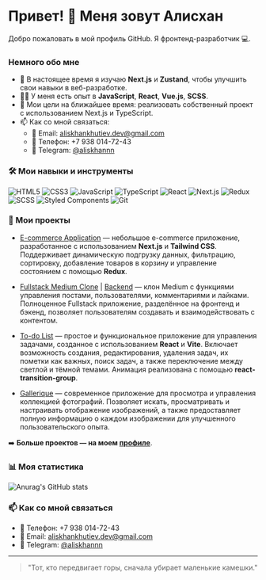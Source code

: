 # Привет! 👋 Меня зовут Алисхан

Добро пожаловать в мой профиль GitHub. Я фронтенд-разработчик 💻.

### Немного обо мне

- 🌱 В настоящее время я изучаю **Next.js** и **Zustand**, чтобы улучшить свои навыки в веб-разработке.
- 👨‍💻 У меня есть опыт в **JavaScript**, **React**, **Vue.js**, **SCSS**.
- 🎯 Мои цели на ближайшее время: реализовать собственный проект с использованием Next.js и TypeScript.
- 📫 Как со мной связаться:
  - 📧 Email: [aliskhankhutiev.dev@gmail.com](mailto:aliskhankhutiev.dev@gmail.com)
  - 📱 Телефон: +7 938 014-72-43
  - 💬 Telegram: [@aliskhannn](https://t.me/aliskhannn)

### 🛠 Мои навыки и инструменты

![HTML5](https://img.shields.io/badge/-HTML5-E34F26?style=flat-square&logo=html5&logoColor=white)
![CSS3](https://img.shields.io/badge/-CSS3-1572B6?style=flat-square&logo=css3)
![JavaScript](https://img.shields.io/badge/-JavaScript-F7DF1E?style=flat-square&logo=javascript&logoColor=black)
![TypeScript](https://img.shields.io/badge/-TypeScript-3178C6?style=flat-square&logo=typescript&logoColor=white)
![React](https://img.shields.io/badge/-React-61DAFB?style=flat-square&logo=react&logoColor=black)
![Next.js](https://img.shields.io/badge/-Next.js-000000?style=flat-square&logo=nextdotjs&logoColor=white)
![Redux](https://img.shields.io/badge/-Redux-764ABC?style=flat-square&logo=redux&logoColor=white)
![SCSS](https://img.shields.io/badge/-SCSS-CC6699?style=flat-square&logo=sass&logoColor=white)
![Styled Components](https://img.shields.io/badge/-Styled_Components-DB7093?style=flat-square&logo=styled-components&logoColor=white)
![Git](https://img.shields.io/badge/-Git-F05032?style=flat-square&logo=git&logoColor=white)

### 📂 Мои проекты

- [E-commerce Application](https://github.com/aliskhannn/e-commerce-app) — небольшое e-commerce приложение, разработанное с использованием **Next.js** и **Tailwind CSS**. Поддерживает динамическую подгрузку данных, фильтрацию, сортировку, добавление товаров в корзину и управление состоянием с помощью **Redux**.

- [Fullstack Medium Clone](https://github.com/aliskhannn/medium-clone-frontend) | [Backend](https://github.com/aliskhannn/medium-clone-backend) — клон Medium с функциями управления постами, пользователями, комментариями и лайками. Полноценное Fullstack приложение, разделённое на фронтенд и бэкенд, позволяет пользователям создавать и взаимодействовать с контентом.

- [To-do List](https://github.com/aliskhannn/react-to-do-list) — простое и функциональное приложение для управления задачами, созданное с использованием **React** и **Vite**. Включает возможность создания, редактирования, удаления задач, их пометки как важных, поиск задач, а также переключение между светлой и тёмной темами. Анимация реализована с помощью **react-transition-group**.

- [Gallerique](https://github.com/aliskhannn/gallerique) — современное приложение для просмотра и управления коллекцией фотографий. Позволяет искать, просматривать и настраивать отображение изображений, а также предоставляет полную информацию о каждом изображении для улучшенного пользовательского опыта.

➡️ **Больше проектов — на моем [профиле](https://github.com/aliskhannn?tab=repositories)**.

### 📊 Моя статистика

![Anurag's GitHub stats](https://github-readme-stats.vercel.app/api?username=aliskhannn&show_icons=true&theme=radical&hide=prs,contribs)

### 📫 Как со мной связаться

- 📱 Телефон: +7 938 014-72-43
- 📧 Email: [aliskhankhutiev.dev@gmail.com](mailto:aliskhankhutiev.dev@gmail.com)
- 💬 Telegram: [@aliskhannn](https://t.me/aliskhannn)

---

> "Тот, кто передвигает горы, сначала убирает маленькие камешки."


<!--
**aliskhannn/aliskhannn** is a ✨ _special_ ✨ repository because its `README.md` (this file) appears on your GitHub profile.

Here are some ideas to get you started:

- 🔭 I’m currently working on ...
- 🌱 I’m currently learning ...
- 👯 I’m looking to collaborate on ...
- 🤔 I’m looking for help with ...
- 💬 Ask me about ...
- 📫 How to reach me: ...
- 😄 Pronouns: ...
- ⚡ Fun fact: ...
-->
